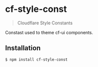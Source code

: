 # cf-style-const

> Cloudflare Style Constants

Constast used to theme cf-ui components.

## Installation

```sh
$ npm install cf-style-const
```
